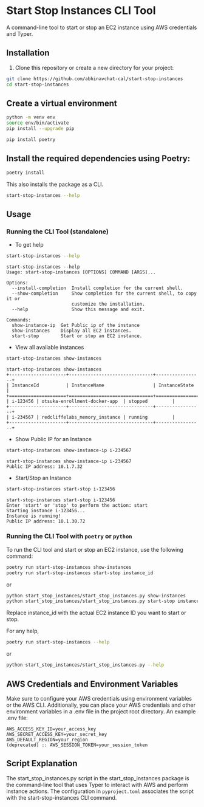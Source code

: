 # Start Stop Instances CLI Tool

A command-line tool to start or stop an EC2 instance using AWS credentials and Typer.

## Installation

1. Clone this repository or create a new directory for your project:

```bash
git clone https://github.com/abhinavchat-cal/start-stop-instances
cd start-stop-instances
```

## Create  a virtual environment

```bash
python -m venv env
source env/bin/activate
pip install --upgrade pip

pip install poetry
```



## Install the required dependencies using Poetry:

```bash
poetry install
```

This also installs the package as a CLI.

```bash
start-stop-instances --help
```
## Usage
### Running the CLI Tool (standalone)

- To get help

```bash
start-stop-instances --help
```
```plaintext
start-stop-instances --help                              
Usage: start-stop-instances [OPTIONS] COMMAND [ARGS]...

Options:
  --install-completion  Install completion for the current shell.
  --show-completion     Show completion for the current shell, to copy it or
                        customize the installation.
  --help                Show this message and exit.

Commands:
  show-instance-ip  Get Public ip of the instance
  show-instances    Display all EC2 instances.
  start-stop        Start or stop an EC2 instance.
```

- View all available instances
```bash
start-stop-instances show-instances
```

```plaintext
start-stop-instances show-instances
+---------------------+-------------------------------+-----------------+
| InstanceId          | InstanceName                  | InstanceState   |
+=====================+===============================+=================+
| i-123456 | otsuka-enrollment-docker-app  | stopped         |
+---------------------+-------------------------------+-----------------+
| i-234567 | redcliffelabs_memory_instance | running         |
+---------------------+-------------------------------+-----------------+
```

- Show Public IP for an Instance
```bash
start-stop-instances show-instance-ip i-234567
```

```plaintext
start-stop-instances show-instance-ip i-234567
Public IP address: 10.1.7.32
```

- Start/Stop an Instance
```bash
start-stop-instances start-stop i-123456
```

```plaintext
start-stop-instances start-stop i-123456
Enter 'start' or 'stop' to perform the action: start
Starting instance i-123456...
Instance is running!
Public IP address: 10.1.30.72
```
### Running the CLI Tool with `poetry` or `python`

To run the CLI tool and start or stop an EC2 instance, use the following command:

```bash
poetry run start-stop-instances show-instances
poetry run start-stop-instances start-stop instance_id
```
or

```bash
python start_stop_instances/start_stop_instances.py show-instances
python start_stop_instances/start_stop_instances.py start-stop instance_id
```

Replace instance_id with the actual EC2 instance ID you want to start or stop.

For any help,

```bash
poetry run start-stop-instances --help
```

or 

```bash
python start_stop_instances/start_stop_instances.py --help
```

## AWS Credentials and Environment Variables
Make sure to configure your AWS credentials using environment variables or the AWS CLI. Additionally, you can place your AWS credentials and other environment variables in a .env file in the project root directory. An example .env file:

```plaintext
AWS_ACCESS_KEY_ID=your_access_key
AWS_SECRET_ACCESS_KEY=your_secret_key
AWS_DEFAULT_REGION=your_region
(deprecated) :: AWS_SESSION_TOKEN=your_session_token
```
## Script Explanation
The start_stop_instances.py script in the start_stop_instances package is the command-line tool that uses Typer to interact with AWS and perform instance actions. The configuration in `pyproject.toml` associates the script with the start-stop-instances CLI command.
